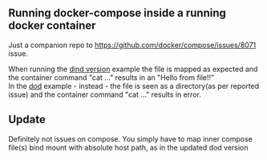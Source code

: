 ## Running docker-compose inside a running docker container
Just a companion repo to https://github.com/docker/compose/issues/8071 issue.

When running the [dind version](./run-dind.sh) example the file is mapped as expected and the container command "cat ..." results in an "Hello from file!!"  
In the [dod](./run-dod.sh) example - instead - the file is seen as a directory(as per reported issue) and the container command "cat ..." results in error. 

## Update

Definitely not issues on compose. You simply have to map inner compose file(s) bind mount with absolute host path, as in the updated dod version
